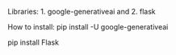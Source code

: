 Libraries:
          1. google-generativeai  and
          2. flask

How to install:
pip install -U google-generativeai

pip install Flask
